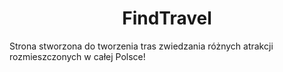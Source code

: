<p align="center"><h1 align="center">FindTravel<br></h1>Strona stworzona do tworzenia tras zwiedzania różnych atrakcji rozmieszczonych w całej Polsce!</p>
